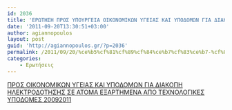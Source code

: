 ```yaml
---
id: 2036
title: 'ΕΡΩΤΗΣΗ ΠΡΟΣ ΥΠΟΥΡΓΕΙΑ ΟΙΚΟΝΟΜΙΚΩΝ ΥΓΕΙΑΣ ΚΑΙ ΥΠΟΔΟΜΩΝ ΓΙΑ ΔΙΑΚΟΠΗ ΗΛΕΚΤΡΟΔΟΤΗΣΗΣ ΣΕ ΑΤΟΜΑ ΕΞΑΡΤΗΜΕΝΑ ΑΠΟ ΤΕΧΝΟΛΟΓΙΚΕΣ ΥΠΟΔΟΜΕΣ 20-9-2011'
date: '2011-09-20T13:30:51+03:00'
author: agiannopoulos
layout: post
guid: 'http://agiannopoulos.gr/?p=2036'
permalink: /2011/09/20/%ce%b5%cf%81%cf%89%cf%84%ce%b7%cf%83%ce%b7-%cf%80%cf%81%ce%bf%cf%83-%cf%85%cf%80%ce%bf%cf%85%cf%81%ce%b3%ce%b5%ce%b9%ce%b1-%ce%bf%ce%b9%ce%ba%ce%bf%ce%bd%ce%bf%ce%bc%ce%b9%ce%ba%cf%89%ce%bd-%cf%85/
categories:
    - Ερωτήσεις
---
```


[ΠΡΟΣ ΟΙΚΟΝΟΜΙΚΩΝ ΥΓΕΙΑΣ ΚΑΙ ΥΠΟΔΟΜΩΝ ΓΙΑ ΔΙΑΚΟΠΗ ΗΛΕΚΤΡΟΔΟΤΗΣΗΣ ΣΕ ΑΤΟΜΑ ΕΞΑΡΤΗΜΕΝΑ ΑΠΟ ΤΕΧΝΟΛΟΓΙΚΕΣ ΥΠΟΔΟΜΕΣ 20092011](http://agiannopoulos.gr/2011/09/20/%ce%b5%cf%81%cf%89%cf%84%ce%b7%cf%83%ce%b7-%cf%80%cf%81%ce%bf%cf%83-%cf%85%cf%80%ce%bf%cf%85%cf%81%ce%b3%ce%b5%ce%b9%ce%b1-%ce%bf%ce%b9%ce%ba%ce%bf%ce%bd%ce%bf%ce%bc%ce%b9%ce%ba%cf%89%ce%bd-%cf%85/%cf%80%cf%81%ce%bf%cf%83-%ce%bf%ce%b9%ce%ba%ce%bf%ce%bd%ce%bf%ce%bc%ce%b9%ce%ba%cf%89%ce%bd-%cf%85%ce%b3%ce%b5%ce%b9%ce%b1%cf%83-%ce%ba%ce%b1%ce%b9-%cf%85%cf%80%ce%bf%ce%b4%ce%bf%ce%bc%cf%89%ce%bd/)